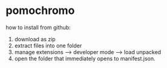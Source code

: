 # pomochromo


how to install from github:

1. download as zip
2. extract files into one folder
3. manage extensions --> developer mode --> load unpacked
4. open the folder that immediately opens to manifest.json.